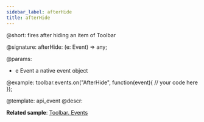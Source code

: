 ```yaml
---
sidebar_label: afterHide
title: afterHide
---          
```


@short: fires after hiding an item of Toolbar

@signature: afterHide: (e: Event) => any;

<!-- void afterHide(Event e){ ... };  void??? -->

@params:
- e         Event       a native event object

@example:
toolbar.events.on("AfterHide", function(event){
    // your code here
});


@template: api_event
@descr:

**Related sample**: [Toolbar. Events](https://snippet.dhtmlx.com/xvak1p5y)